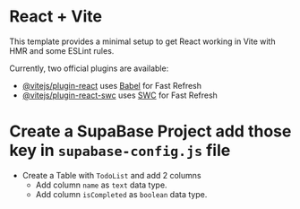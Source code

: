 # React + Vite

This template provides a minimal setup to get React working in Vite with HMR and some ESLint rules.

Currently, two official plugins are available:

- [@vitejs/plugin-react](https://github.com/vitejs/vite-plugin-react/blob/main/packages/plugin-react/README.md) uses [Babel](https://babeljs.io/) for Fast Refresh
- [@vitejs/plugin-react-swc](https://github.com/vitejs/vite-plugin-react-swc) uses [SWC](https://swc.rs/) for Fast Refresh


# Create a SupaBase Project add those key in `supabase-config.js` file
- Create a Table with `TodoList` and add 2 columns
  - Add column `name` as `text` data type.
  - Add column `isCompleted` as `boolean` data type.